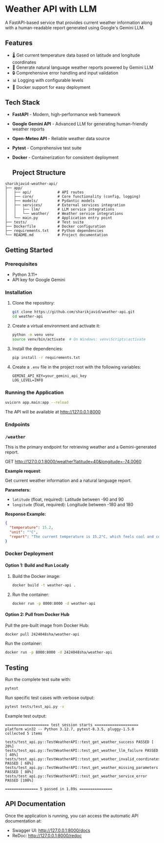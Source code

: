 # Weather API with LLM

A FastAPI-based service that provides current weather information along with a human-readable report generated using Google's Gemini LLM.


## Features

- 🌡️ Get current temperature data based on latitude and longitude coordinates
- 💬 Generate natural language weather reports powered by Gemini LLM
- 🔒 Comprehensive error handling and input validation
- 📊 Logging with configurable levels
- 🐳 Docker support for easy deployment

## Tech Stack

- **FastAPI** - Modern, high-performance web framework
- **Google Gemini API** - Advanced LLM for generating human-friendly weather reports
- **Open-Meteo API** - Reliable weather data source
- **Pytest** - Comprehensive test suite
- **Docker** - Containerization for consistent deployment

  ## Project Structure

```
sharikjavid-weather-api/
├── app/
│   ├── api/            # API routes
│   ├── core/           # Core functionality (config, logging)
│   ├── models/         # Pydantic models
│   ├── services/       # External services integration
│   │   ├── llm/        # LLM service integrations
│   │   └── weather/    # Weather service integrations
│   └── main.py         # Application entry point
├── tests/              # Test suite
├── Dockerfile          # Docker configuration
├── requirements.txt    # Python dependencies
└── README.md           # Project documentation
```

## Getting Started

### Prerequisites

- Python 3.11+
- API key for Google Gemini

### Installation

1. Clone the repository:
   ```bash
   git clone https://github.com/sharikjavid/weather-api.git
   cd weather-api
   ```

2. Create a virtual environment and activate it:
   ```bash
   python -m venv venv
   source venv/bin/activate  # On Windows: venv\Scripts\activate
   ```

3. Install the dependencies:
   ```bash
   pip install -r requirements.txt
   ```

4. Create a `.env` file in the project root with the following variables:
   ```
   GEMINI_API_KEY=your_gemini_api_key
   LOG_LEVEL=INFO
   ```

### Running the Application

```bash
uvicorn app.main:app --reload
```

The API will be available at http://127.0.0.1:8000


### Endpoints

### `/weather`
This is the primary endpoint for retrieving weather and a Gemini-generated report.

GET http://127.0.0.1:8000/weather?latitude=40&longitude=-74.0060

**Example request**:

Get current weather information and a natural language report.

**Parameters:**
- `latitude` (float, required): Latitude between -90 and 90
- `longitude` (float, required): Longitude between -180 and 180

**Response Example:**
```json
{
  "temperature": 15.2,
  "unit": "°C",
  "report": "The current temperature is 15.2°C, which feels cool and comfortable. Expect partly cloudy skies throughout the day. A light jacket or sweater is recommended for outdoor activities."
}
```



### Docker Deployment

#### Option 1: Build and Run Locally

1. Build the Docker image:
   ```bash
   docker build -t weather-api .
   ```

2. Run the container:
   ```bash
   docker run -p 8000:8000 -d weather-api
   ```

#### Option 2: Pull from Docker Hub

Pull the pre-built image from Docker Hub:
```bash
docker pull 2424048sha/weather-api
```

Run the container:
```bash
docker run -p 8000:8000 -d 2424048sha/weather-api
```

## Testing

Run the complete test suite with:

```bash
pytest
```

Run specific test cases with verbose output:
```bash
pytest tests/test_api.py -v
```

Example test output:
```
==================== test session starts ====================
platform win32 -- Python 3.12.7, pytest-8.3.5, pluggy-1.5.0
collected 5 items

tests/test_api.py::TestWeatherAPI::test_get_weather_success PASSED [ 20%]
tests/test_api.py::TestWeatherAPI::test_get_weather_llm_failure PASSED [ 40%]
tests/test_api.py::TestWeatherAPI::test_get_weather_invalid_coordinates PASSED [ 60%]
tests/test_api.py::TestWeatherAPI::test_get_weather_missing_parameters PASSED [ 80%]
tests/test_api.py::TestWeatherAPI::test_get_weather_service_error PASSED [100%]

=============== 5 passed in 1.89s ===============
```

## API Documentation

Once the application is running, you can access the automatic API documentation at:
- Swagger UI: http://127.0.0.1:8000/docs
- ReDoc: http://127.0.0.1:8000/redoc


